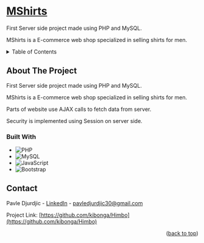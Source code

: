 <!-- PROJECT LOGO -->
<div>
  <h1>
    <a href="https://mshirts.kibonga.space/index.php">
      MShirts
    </a>
  </h1>

  <p>First Server side project made using PHP and MySQL.</p>
  <p>
    MShirts is a E-commerce web shop specialized in selling shirts for men.
  </p>
</div>



<!-- TABLE OF CONTENTS -->
<details>
  <summary>Table of Contents</summary>
  <ol>
    <li>
      <a href="#about-the-project">About The Project</a>
    </li>
    <li><a href="#built-with">Built with</a></li>
    <li><a href="#contact">Contact</a></li>
  </ol>
</details>



<!-- ABOUT THE PROJECT -->
## About The Project
<p>First Server side project made using PHP and MySQL.</p>
<p>MShirts is a E-commerce web shop specialized in selling shirts for men.<p/>
<p>Parts of website use AJAX calls to fetch data from server.</p>
<p>Security is implemented using Session on server side.</p>

### Built With

* ![PHP](https://img.shields.io/badge/php-%23777BB4.svg?style=for-the-badge&logo=php&logoColor=white)
* ![MySQL](https://img.shields.io/badge/mysql-%2300f.svg?style=for-the-badge&logo=mysql&logoColor=white)
* ![JavaScript](https://img.shields.io/badge/javascript-%23323330.svg?style=for-the-badge&logo=javascript&logoColor=%23F7DF1E)
* ![Bootstrap](https://img.shields.io/badge/bootstrap-%23563D7C.svg?style=for-the-badge&logo=bootstrap&logoColor=white)


<!-- CONTACT -->
## Contact

Pavle Djurdjic - <a href="https://www.linkedin.com/in/pavledjurdjic/" alt="pavledjurdjic_linkedIn">LinkedIn</a> - pavledjurdjic30@gmail.com

Project Link: [https://github.com/kibonga/Himbo](https://github.com/kibonga/Himbo)

<p align="right">(<a href="#top">back to top</a>)</p>
